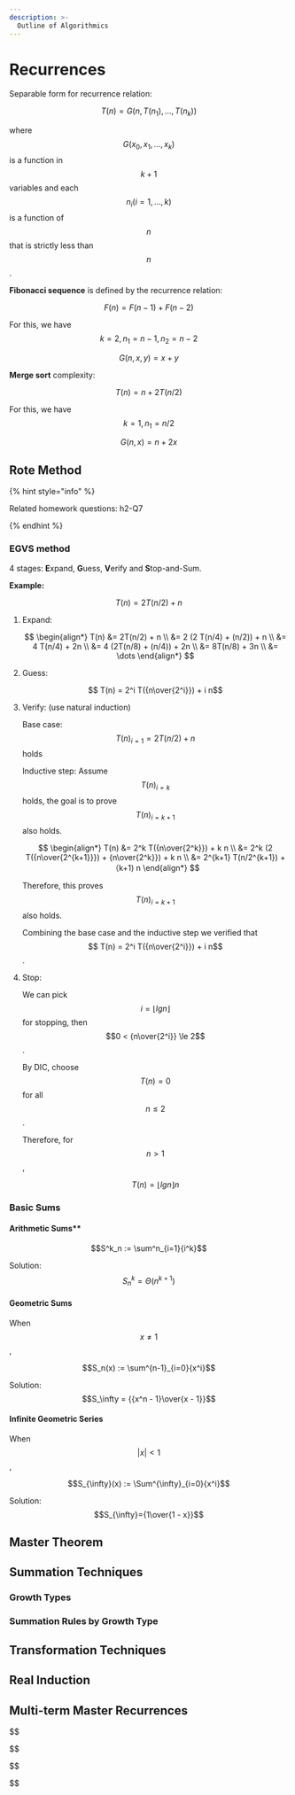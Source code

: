 ```yaml
---
description: >-
  Outline of Algorithmics
---
```


# Recurrences

Separable form for recurrence relation:

$$T(n) = G(n, T(n_1), ..., T(n_k))$$

where $$G(x_0, x_1, ..., x_k)$$ is a function in $$k+1$$ variables and each
$$n_i (i=1,...,k)$$ is a function of $$n$$ that is strictly less than $$n$$.

**Fibonacci sequence** is defined by the recurrence relation:

$$F(n) = F(n-1) + F(n-2)$$

For this, we have $$k=2, n_1=n-1, n_2=n-2$$

$$G(n, x, y) = x + y$$

**Merge sort** complexity:

$$T(n) = n + 2T(n/2)$$

For this, we have $$k=1, n_1=n/2$$

$$G(n, x) = n + 2x$$

## Rote Method

{% hint style="info" %}

Related homework questions: h2-Q7

{% endhint %}

### EGVS method

4 stages: **E**xpand, **G**uess, **V**erify and **S**top-and-Sum.

**Example:**

$$T(n) = 2T(n/2) + n$$

1. Expand:

   $$
   \begin{align*}
   T(n) &= 2T(n/2) + n \\
   &= 2 (2 T(n/4) + (n/2)) + n \\
   &= 4 T(n/4) + 2n \\
   &= 4 (2T(n/8) + (n/4)) + 2n \\
   &= 8T(n/8) + 3n \\
   &= \dots
   \end{align*}
   $$

2. Guess:

   $$ T(n) = 2^i T({n\over{2^i}}) + i n$$

3. Verify: (use natural induction)

   Base case: $$T(n)_{i=1} = 2T(n/2) + n$$ holds

   Inductive step: Assume $$T(n)_{i=k}$$ holds, the goal is to prove
   $$T(n)_{i=k+1}$$ also holds.

   $$
   \begin{align*}
   T(n) &= 2^k T({n\over{2^k}}) + k n \\
   &= 2^k (2 T({n\over{2^{k+1}}}) + {n\over{2^k}}) + k n \\
   &= 2^{k+1} T(n/2^{k+1}) + （k+1) n
   \end{align*}
   $$

   Therefore, this proves $$T(n)_{i=k+1}$$ also holds.

   Combining the base case and the inductive step we verified that $$ T(n) = 2^i
   T({n\over{2^i}}) + i n$$.

4. Stop:

   We can pick $$i = \lfloor {lg n} \rfloor$$ for stopping, then
   $$0 < {n\over{2^i}} \le 2$$.

   By DIC, choose $$T(n) = 0$$ for all $$n \le 2$$.

   Therefore, for $$n > 1$$,

   $$T(n) = \lfloor {lg n} \rfloor n$$

### Basic Sums

#### Arithmetic Sums\*\*

$$S^k_n := \sum^n_{i=1}{i^k}$$

Solution: $$S^k_n = \Theta(n^{k+1})$$

#### Geometric Sums

When $$x \ne 1$$,

$$S_n(x) := \sum^{n-1}_{i=0}{x^i}$$

Solution: $$S_\infty = {{x^n - 1}\over{x - 1}}$$

#### Infinite Geometric Series

When $$\lvert{x}\rvert < 1$$,

$$S_{\infty}(x) := \Sum^{\infty}_{i=0}{x^i}$$

Solution: $$S_{\infty}={1\over{1 - x}}$$

## Master Theorem

## Summation Techniques

### Growth Types

### Summation Rules by Growth Type

## Transformation Techniques

## Real Induction

## Multi-term Master Recurrences

$$


$$

$$


$$

$$
$$

$$
$$
